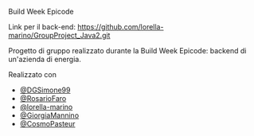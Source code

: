 Build Week Epicode

Link per il back-end: https://github.com/lorella-marino/GroupProject_Java2.git

Progetto di gruppo realizzato durante la Build Week Epicode: backend di un'azienda di energia.

Realizzato con
- [@DGSimone99](https://github.com/DGSimone99)
- [@RosarioFaro](https://github.com/RosarioFaro)
- [@lorella-marino](https://github.com/lorella-marino)
- [@GiorgiaMannino](https://github.com/GiorgiaMannino)
- [@CosmoPasteur](https://github.com/CosmoPasteur)
